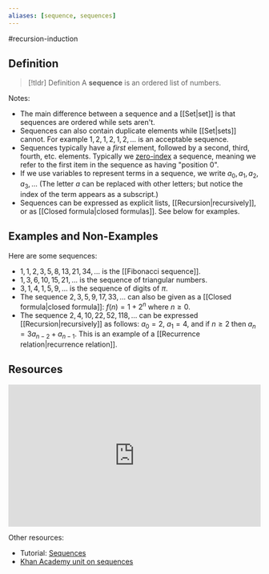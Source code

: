 ```yaml
---
aliases: [sequence, sequences]
--- 
```


#recursion-induction 

## Definition 

> [!tldr] Definition
> A **sequence** is an ordered list of numbers. 

Notes: 
* The main difference between a sequence and a [[Set|set]] is that sequences are ordered while sets aren't. 
* Sequences can also contain duplicate elements while [[Set|sets]] cannot. For example $1, 2, 1, 2, 1, 2, \dots$ is an acceptable sequence. 
* Sequences typically have a *first* element, followed by a second, third, fourth, etc. elements. Typically we [zero-index](https://stringfestanalytics.com/seen-zero-based-indexing/) a sequence, meaning we refer to the first item in the sequence as having "position 0". 
* If we use variables to represent terms in a sequence, we write $a_0, a_1, a_2, a_3, \dots$ (The letter $a$ can be replaced with other letters; but notice the index of the term appears as a subscript.) 
* Sequences can be expressed as explicit lists, [[Recursion|recursively]], or as [[Closed formula|closed formulas]]. See below for examples. 

## Examples and Non-Examples

Here are some sequences: 

- $1, 1, 2, 3, 5, 8, 13, 21, 34, \dots$ is the [[Fibonacci sequence]]. 
- $1, 3, 6, 10, 15, 21, \dots$ is the sequence of triangular numbers. 
- $3, 1, 4, 1, 5, 9, \dots$ is the sequence of digits of $\pi$. 
- The sequence $2, 3, 5, 9, 17, 33, \dots$ can also be given as a [[Closed formula|closed formula]]: $f(n) = 1 + 2^n$ where $n \geq 0$. 
- The sequence $2, 4, 10, 22, 52, 118, \dots$ can be expressed [[Recursion|recursively]] as follows: $a_0 = 2$, $a_1 = 4$, and if $n \geq 2$ then $a_n = 3a_{n-2} + a_{n-1}$. This is an example of a [[Recurrence relation|recurrence relation]].  

## Resources 

<div style="padding:56.25% 0 0 0;position:relative;"><iframe src="https://player.vimeo.com/video/635492325?badge=0&amp;autopause=0&amp;player_id=0&amp;app_id=58479" frameborder="0" allow="autoplay; fullscreen; picture-in-picture" style="position:absolute;top:0;left:0;width:100%;height:100%;" title="Screencast 5.1: Sequences"></iframe></div>

Other resources: 
- Tutorial: [Sequences](https://www.mathsisfun.com/algebra/sequences-series.html)
- [Khan Academy unit on sequences](https://www.khanacademy.org/math/algebra/x2f8bb11595b61c86:sequences)
